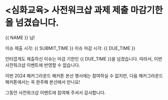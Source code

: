 # <심화교육> 사전워크샵 과제 제출 마감기한을 넘겼습니다. 

 {{ NAME }} 님!

이슈 제출 시각: {{ SUBMIT_TIME }}
이슈 마감 시각: {{ DUE_TIME }}  

안타깝게도 제출하신 이슈는 마감 기한인 {{ DUE_TIME }}을 넘겼습니다. 따라서, 이번 사전워크샵 이벤트에 반영할 수 없습니다.

이번 2024 해커그라운드 해커톤 본선 행사에는 참여하실 수 없지만, 다음 해커그라운드 해커톤에서는 꼭 완주해 본선에서 만나요!

그동안 사전워크샵 이벤트에 참여해 주셔서 감사합니다.

